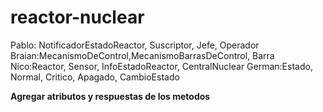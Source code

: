 # reactor-nuclear

Pablo: NotificadorEstadoReactor, Suscriptor, Jefe, Operador
Braian:MecanismoDeControl,MecanismoBarrasDeControl, Barra
Nico:Reactor, Sensor, InfoEstadoReactor, CentralNuclear
German:Estado, Normal, Critico, Apagado, CambioEstado




**Agregar atributos y respuestas de los metodos**